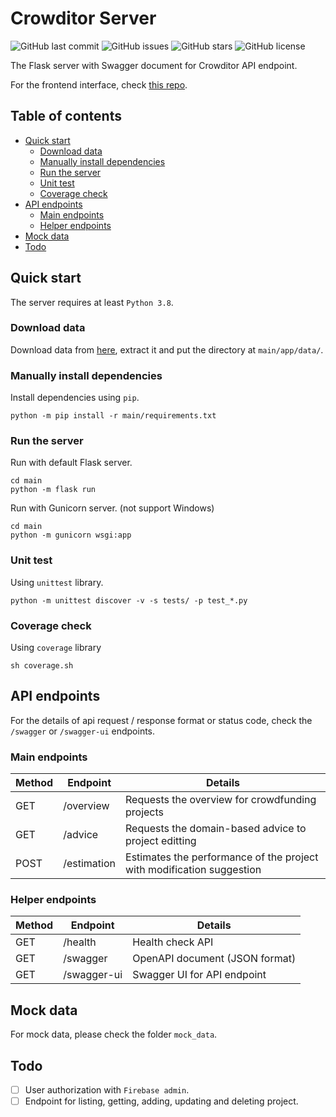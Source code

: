 # Crowditor Server

![GitHub last commit](https://img.shields.io/github/last-commit/JackywithaWhiteDog/Crowditor-Server)
![GitHub issues](https://img.shields.io/github/issues/JackywithaWhiteDog/Crowditor-Server)
![GitHub stars](https://img.shields.io/github/stars/JackywithaWhiteDog/Crowditor-Server)
![GitHub license](https://img.shields.io/github/license/JackywithaWhiteDog/Crowditor-Server)

The Flask server with Swagger document for Crowditor API endpoint.

For the frontend interface, check [this repo](https://github.com/Malik705017/Crowditor).

## Table of contents

- [Quick start](#quick-start)
  - [Download data](#download-data)
  - [Manually install dependencies](#manually-install-dependencies)
  - [Run the server](#run-the-server)
  - [Unit test](#unit-test)
  - [Coverage check](#coverage-check)
- [API endpoints](#api-endpoints)
  - [Main endpoints](#main-endpoints)
  - [Helper endpoints](#helper-endpoints)
- [Mock data](#mock-data)
- [Todo](#todo)

## Quick start

The server requires at least `Python 3.8`.

### Download data

Download data from [here](https://drive.google.com/file/d/1gjDPbha6JPJksqgZfR8VhaSw9cHz-oXw/view?usp=sharing), extract it and put the directory at `main/app/data/`.

### Manually install dependencies

Install dependencies using `pip`.

```shell
python -m pip install -r main/requirements.txt
```

### Run the server

Run with default Flask server.

```shell
cd main
python -m flask run
```

Run with Gunicorn server. (not support Windows)

```shell
cd main
python -m gunicorn wsgi:app
```

### Unit test

Using `unittest` library.

```shell
python -m unittest discover -v -s tests/ -p test_*.py
```

### Coverage check

Using `coverage` library

```shell
sh coverage.sh
```

## API endpoints

For the details of api request / response format or status code, check the `/swagger` or `/swagger-ui` endpoints.

### Main endpoints

| Method | Endpoint | Details |
|-|-|-|
| GET | /overview | Requests the overview for crowdfunding projects |
| GET | /advice | Requests the domain-based advice to project editting |
| POST | /estimation | Estimates the performance of the project with modification suggestion |

### Helper endpoints

| Method | Endpoint | Details |
|-|-|-|
| GET | /health | Health check API |
| GET | /swagger | OpenAPI document (JSON format) |
| GET | /swagger-ui | Swagger UI for API endpoint |

## Mock data

For mock data, please check the folder `mock_data`.

## Todo

- [ ] User authorization with `Firebase admin`.
- [ ] Endpoint for listing, getting, adding, updating and deleting project.
